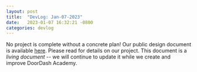 ```yaml
---
layout: post
title:  "DevLog: Jan-07-2023"
date:   2023-01-07 16:32:21 -0800
categories: devlog
---
```


No project is complete without a concrete plan!
Our public design document is available
  [here](https://docs.google.com/document/d/1w_6o9TLWrfCNzRPtxnm4JKmMGrYXpXqhbgruODkqGtI/edit).
Please read for details on our project.
This document is a _living document_ --
  we will continue to update it
  while we create and improve DoorDash Academy.
